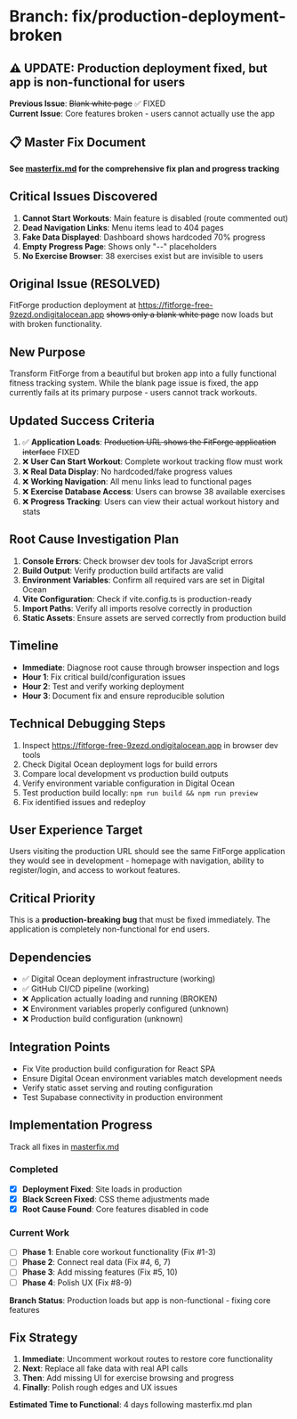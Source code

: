 # Branch: fix/production-deployment-broken

## ⚠️ UPDATE: Production deployment fixed, but app is non-functional for users

**Previous Issue**: ~~Blank white page~~ ✅ FIXED  
**Current Issue**: Core features broken - users cannot actually use the app

## 📋 Master Fix Document
**See [masterfix.md](./masterfix.md) for the comprehensive fix plan and progress tracking**

## Critical Issues Discovered
1. **Cannot Start Workouts**: Main feature is disabled (route commented out)
2. **Dead Navigation Links**: Menu items lead to 404 pages
3. **Fake Data Displayed**: Dashboard shows hardcoded 70% progress
4. **Empty Progress Page**: Shows only "--" placeholders
5. **No Exercise Browser**: 38 exercises exist but are invisible to users

## Original Issue (RESOLVED)
FitForge production deployment at https://fitforge-free-9zezd.ondigitalocean.app ~~shows only a blank white page~~ now loads but with broken functionality.

## New Purpose
Transform FitForge from a beautiful but broken app into a fully functional fitness tracking system. While the blank page issue is fixed, the app currently fails at its primary purpose - users cannot track workouts.

## Updated Success Criteria
1. ✅ **Application Loads**: ~~Production URL shows the FitForge application interface~~ FIXED
2. ❌ **User Can Start Workout**: Complete workout tracking flow must work
3. ❌ **Real Data Display**: No hardcoded/fake progress values
4. ❌ **Working Navigation**: All menu links lead to functional pages
5. ❌ **Exercise Database Access**: Users can browse 38 available exercises
6. ❌ **Progress Tracking**: Users can view their actual workout history and stats

## Root Cause Investigation Plan
1. **Console Errors**: Check browser dev tools for JavaScript errors
2. **Build Output**: Verify production build artifacts are valid
3. **Environment Variables**: Confirm all required vars are set in Digital Ocean
4. **Vite Configuration**: Check if vite.config.ts is production-ready
5. **Import Paths**: Verify all imports resolve correctly in production
6. **Static Assets**: Ensure assets are served correctly from production build

## Timeline
- **Immediate**: Diagnose root cause through browser inspection and logs
- **Hour 1**: Fix critical build/configuration issues
- **Hour 2**: Test and verify working deployment
- **Hour 3**: Document fix and ensure reproducible solution

## Technical Debugging Steps
1. Inspect https://fitforge-free-9zezd.ondigitalocean.app in browser dev tools
2. Check Digital Ocean deployment logs for build errors
3. Compare local development vs production build outputs
4. Verify environment variable configuration in Digital Ocean
5. Test production build locally: `npm run build && npm run preview`
6. Fix identified issues and redeploy

## User Experience Target
Users visiting the production URL should see the same FitForge application they would see in development - homepage with navigation, ability to register/login, and access to workout features.

## Critical Priority
This is a **production-breaking bug** that must be fixed immediately. The application is completely non-functional for end users.

## Dependencies
- ✅ Digital Ocean deployment infrastructure (working)
- ✅ GitHub CI/CD pipeline (working)
- ❌ Application actually loading and running (BROKEN)
- ❌ Environment variables properly configured (unknown)
- ❌ Production build configuration (unknown)

## Integration Points
- Fix Vite production build configuration for React SPA
- Ensure Digital Ocean environment variables match development needs
- Verify static asset serving and routing configuration
- Test Supabase connectivity in production environment

## Implementation Progress
Track all fixes in [masterfix.md](./masterfix.md)

### Completed
- [x] **Deployment Fixed**: Site loads in production
- [x] **Black Screen Fixed**: CSS theme adjustments made
- [x] **Root Cause Found**: Core features disabled in code

### Current Work
- [ ] **Phase 1**: Enable core workout functionality (Fix #1-3)
- [ ] **Phase 2**: Connect real data (Fix #4, 6, 7)
- [ ] **Phase 3**: Add missing features (Fix #5, 10)
- [ ] **Phase 4**: Polish UX (Fix #8-9)

**Branch Status**: Production loads but app is non-functional - fixing core features

## Fix Strategy
1. **Immediate**: Uncomment workout routes to restore core functionality
2. **Next**: Replace all fake data with real API calls
3. **Then**: Add missing UI for exercise browsing and progress
4. **Finally**: Polish rough edges and UX issues

**Estimated Time to Functional**: 4 days following masterfix.md plan